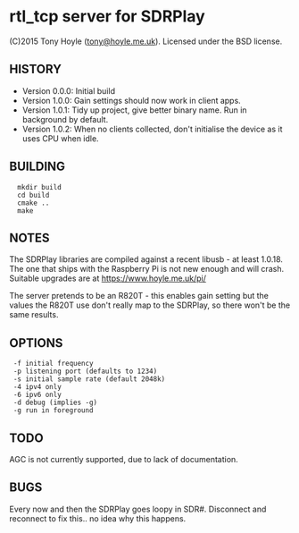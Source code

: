 # rtl_tcp server for SDRPlay

(C)2015 Tony Hoyle (tony@hoyle.me.uk).  Licensed under the BSD license. 

## HISTORY
- Version 0.0.0: Initial build
- Version 1.0.0: Gain settings should now work in client apps.
- Version 1.0.1: Tidy up project, give better binary name.  Run in background by default.
- Version 1.0.2: When no clients collected, don't initialise the device as it uses CPU when idle.

## BUILDING
```
  mkdir build
  cd build
  cmake ..
  make
```

## NOTES
 The SDRPlay libraries are compiled against a recent libusb - at least 1.0.18.  The one that ships with the Raspberry Pi is not new enough and will crash.  Suitable upgrades are at https://www.hoyle.me.uk/pi/ 

  The server pretends to be an R820T - this enables gain setting but the values the R820T use don't really map to the SDRPlay, so there won't be the same results.

## OPTIONS
```
 -f initial frequency
 -p listening port (defaults to 1234)
 -s initial sample rate (default 2048k)
 -4 ipv4 only
 -6 ipv6 only
 -d debug (implies -g)
 -g run in foreground
```

## TODO
  AGC is not currently supported, due to lack of documentation.

## BUGS
  Every now and then the SDRPlay goes loopy in SDR#.  Disconnect and reconnect to fix this.. no idea why this happens.

